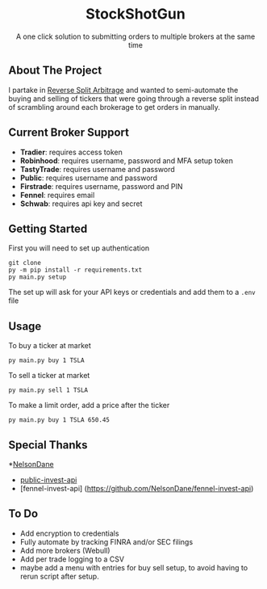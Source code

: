 
<h1 align="center">StockShotGun</h1>
<p align="center">
  A one click solution to submitting orders to multiple brokers at the same time
</p>

## About The Project
I partake in [Reverse Split Arbitrage](https://www.reversesplitarbitrage.com/) and wanted to semi-automate the buying and selling of tickers that were going through a reverse split instead of scrambling around each brokerage to get orders in manually.

## Current Broker Support
* **Tradier**: requires access token
* **Robinhood**: requires username, password and MFA setup token
* **TastyTrade**: requires username and password
* **Public**: requires username and password
* **Firstrade**: requires username, password and PIN
* **Fennel**: requires email
* **Schwab**: requires api key and secret

## Getting Started
First you will need to set up authentication
```
git clone 
py -m pip install -r requirements.txt
py main.py setup 
```
The set up will ask for your API keys or credentials and add them to a ```.env``` file

## Usage
To buy a ticker at market
```
py main.py buy 1 TSLA 
```
To sell a ticker at market
```
py main.py sell 1 TSLA 
```
To make a limit order, add a price after the ticker
```
py main.py buy 1 TSLA 650.45
```

## Special Thanks
*[NelsonDane](https://github.com/NelsonDane/)
  * [public-invest-api](https://github.com/NelsonDane/public-invest-api)
  * [fennel-invest-api] (https://github.com/NelsonDane/fennel-invest-api)

## To Do
* Add encryption to credentials
* Fully automate by tracking FINRA and/or SEC filings
* Add more brokers (Webull)
* Add per trade logging to a CSV
* maybe add a menu with entries for buy sell setup, to avoid having to rerun script after setup.
